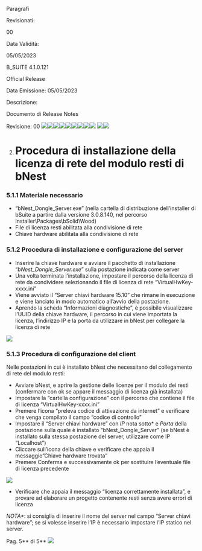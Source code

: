 ﻿<a name="_hlk132712297"></a>Paragrafi

Revisionati:

00

Data Validità:

05/05/2023

B\_SUITE 4.1.0.121

Official Release

Data Emissione: 05/05/2023

Descrizione:

Documento di Release Notes

Revisione:
00
![](Aspose.Words.d5ef0e30-a93d-46dc-a3b4-63eed9b3e856.001.png)![](Aspose.Words.d5ef0e30-a93d-46dc-a3b4-63eed9b3e856.002.png)![](Aspose.Words.d5ef0e30-a93d-46dc-a3b4-63eed9b3e856.003.png)![](Aspose.Words.d5ef0e30-a93d-46dc-a3b4-63eed9b3e856.004.png)![](Aspose.Words.d5ef0e30-a93d-46dc-a3b4-63eed9b3e856.005.png)![](Aspose.Words.d5ef0e30-a93d-46dc-a3b4-63eed9b3e856.006.png)![](Aspose.Words.d5ef0e30-a93d-46dc-a3b4-63eed9b3e856.007.png)![](Aspose.Words.d5ef0e30-a93d-46dc-a3b4-63eed9b3e856.008.png)![](Aspose.Words.d5ef0e30-a93d-46dc-a3b4-63eed9b3e856.008.png)
![](Aspose.Words.d5ef0e30-a93d-46dc-a3b4-63eed9b3e856.009.png)![](Aspose.Words.d5ef0e30-a93d-46dc-a3b4-63eed9b3e856.010.png)


2. # **Procedura di installazione della licenza di rete del modulo resti di bNest**

### <a name="_toc97039224"></a><a name="_toc127375724"></a>**5.1.1 Materiale necessario**
- “bNest\_Dongle\_Server.exe” (nella cartella di distribuzione dell’installer di bSuite a partire dalla versione 3.0.8.140, nel percorso Installer\Packages\bSolid\Wood)
- File di licenza resti abilitata alla condivisione di rete
- Chiave hardware abilitata alla condivisione di rete
### <a name="_bookmark75"></a><a name="_toc97039225"></a><a name="_toc127375725"></a>**5.1.2 Procedura di installazione e configurazione del server**
- Inserire la chiave hardware e avviare il pacchetto di installazione “*bNest\_Dongle\_Server.exe*” sulla postazione indicata come server
- Una volta terminata l’installazione, impostare il percorso della licenza di rete da condividere selezionando il file di licenza di rete “VirtualHwKey-xxxx.ini”
- Viene avviato il “Server chiavi hardware 15.10” che rimane in esecuzione e viene lanciato in modo automatico all’avvio della postazione.
- Aprendo la scheda “Informazioni diagnostiche”, è possibile visualizzare l’UUID della chiave hardware, il percorso in cui viene importata la licenza, l’indirizzo IP e la porta da utilizzare in bNest per collegare la licenza di rete

![](Aspose.Words.d5ef0e30-a93d-46dc-a3b4-63eed9b3e856.011.png)





















### <a name="_toc97039226"></a><a name="_toc127375726"></a>**5.1.3 Procedura di configurazione del client**
Nelle postazioni in cui è installato bNest che necessitano del collegamento di rete del modulo resti:

- Avviare bNest, e aprire la gestione delle licenze per il modulo dei resti (confermare con ok se appare il messaggio di licenza già installata)
- Impostare la “cartella configurazione” con il percorso che contiene il file di licenza “VirtualHwKey-xxxx.ini”
- Premere l’icona “preleva codice di attivazione da internet” e verificare che venga compilato il campo “codice di controllo”
- Impostare il “Server chiavi hardware” con *IP* nota sotto\* e *Porta* della postazione sulla quale è installato “bNest\_Dongle\_Server” (se bNest è installato sulla stessa postazione del server, utilizzare come IP “Localhost”)
- Cliccare sull’icona della chiave e verificare che appaia il messaggio”Chiave hardware trovata”
- Premere Conferma e successivamente ok per sostituire l’eventuale file di licenza precedente

![](Aspose.Words.d5ef0e30-a93d-46dc-a3b4-63eed9b3e856.012.png)

- Verificare che appaia il messaggio “licenza correttamente installata”, e provare ad elaborare un progetto contenente resti senza avere errori di licenza


*NOTA\**: si consiglia di inserire il nome del server nel campo “Server chiavi hardware”; se si volesse inserire l’IP è necessario impostare l’IP statico nel server.


Pag. 5** di 5**
![](Aspose.Words.d5ef0e30-a93d-46dc-a3b4-63eed9b3e856.013.png)
